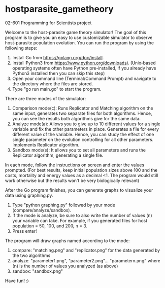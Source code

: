 # hostparasite_gametheory
02-601 Programming for Scientists project

Welcome to the host-parasite game theory simulator! The goal of this program is
to give you an easy to use customizable simulator to observe host-parasite population
evolution. You can run the program by using the following steps:

1. Install Go from https://golang.org/doc/install.
2. Install Python3 from https://www.python.org/downloads/. (Unix-based operating
   systems often have Python pre-installed, if you already have Python3 installed
   then you can skip this step)
3. Open your command line (Terminal/Command Prompt) and navigate to the directory
   where the files are stored.
4. Type "go run main.go" to start the program.

There are three modes of the simulator:

1. Comparison mode(c): Runs Replicator and Matching algorithm on the same input,
   generates two separate files for both algorithms. Hence, you can see the results
   both algorithms give for the same data.
2. Analyze mode(a): Allows you to give up to 10 different values for a single
   variable and fix the other parameters in place. Generates a file for every
   different value of the variable. Hence, you can study the effect of one single
   parameter on the evolution controlling for all other parameters. Implements
   Replicator algorithm.
3. Sandbox mode(s): It allows you to set all parameters and runs the Replicator
   algorithm, generating a single file.

In each mode, follow the instructions on screen and enter the values prompted.
(For best results, keep initial population sizes above 100 and the costs, mortality
and energy values as a decimal <1. The program would still work otherwise but the
results won't be very biologically relevant)

After the Go program finishes, you can generate graphs to visualize your data using
graphing.py.

1. Type "python graphing.py" followed by your mode (compare/analyze/sandbox).
2. If the mode is analyze, be sure to also write the number of values (n) your variable
   can take. For example, if you generated files for host population = 50, 100, and 200,
   n = 3.
3. Press enter!

The program will draw graphs named according to the mode:

1. compare: "matching.png" and "replicator.png" for the data generated by the two
            algorithms
2. analyze: "parameter1.png", "parameter2.png"... "parametern.png" where (n) is the
            number of values you analyzed (as above)
3. sandbox: "sandbox.png"

Have fun! :)
